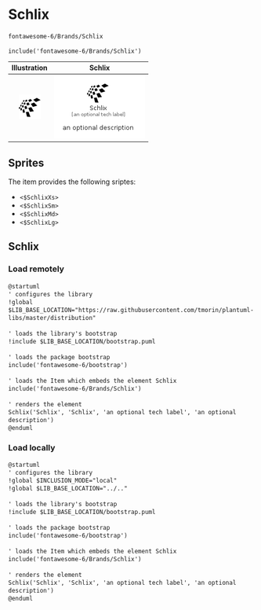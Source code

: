 # Schlix


```text
fontawesome-6/Brands/Schlix
```

```text
include('fontawesome-6/Brands/Schlix')
```



| Illustration | Schlix |
| :---: | :---: |
| ![illustration for Illustration](../../fontawesome-6/Brands/Schlix.png) | ![illustration for Schlix](../../fontawesome-6/Brands/Schlix.Local.png) |



## Sprites
The item provides the following sriptes:

- `<$SchlixXs>`
- `<$SchlixSm>`
- `<$SchlixMd>`
- `<$SchlixLg>`





## Schlix

### Load remotely
```plantuml
@startuml
' configures the library
!global $LIB_BASE_LOCATION="https://raw.githubusercontent.com/tmorin/plantuml-libs/master/distribution"

' loads the library's bootstrap
!include $LIB_BASE_LOCATION/bootstrap.puml

' loads the package bootstrap
include('fontawesome-6/bootstrap')

' loads the Item which embeds the element Schlix
include('fontawesome-6/Brands/Schlix')

' renders the element
Schlix('Schlix', 'Schlix', 'an optional tech label', 'an optional description')
@enduml
```

### Load locally
```plantuml
@startuml
' configures the library
!global $INCLUSION_MODE="local"
!global $LIB_BASE_LOCATION="../.."

' loads the library's bootstrap
!include $LIB_BASE_LOCATION/bootstrap.puml

' loads the package bootstrap
include('fontawesome-6/bootstrap')

' loads the Item which embeds the element Schlix
include('fontawesome-6/Brands/Schlix')

' renders the element
Schlix('Schlix', 'Schlix', 'an optional tech label', 'an optional description')
@enduml
```

